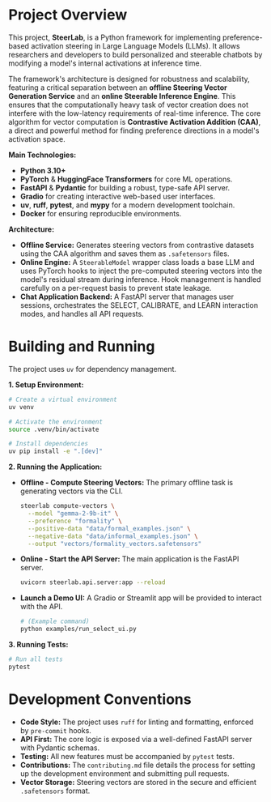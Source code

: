 # Project Overview

This project, **SteerLab**, is a Python framework for implementing preference-based activation steering in Large Language Models (LLMs). It allows researchers and developers to build personalized and steerable chatbots by modifying a model's internal activations at inference time.

The framework's architecture is designed for robustness and scalability, featuring a critical separation between an **offline Steering Vector Generation Service** and an **online Steerable Inference Engine**. This ensures that the computationally heavy task of vector creation does not interfere with the low-latency requirements of real-time inference. The core algorithm for vector computation is **Contrastive Activation Addition (CAA)**, a direct and powerful method for finding preference directions in a model's activation space.

**Main Technologies:**
- **Python 3.10+**
- **PyTorch** & **HuggingFace Transformers** for core ML operations.
- **FastAPI** & **Pydantic** for building a robust, type-safe API server.
- **Gradio** for creating interactive web-based user interfaces.
- **uv**, **ruff**, **pytest**, and **mypy** for a modern development toolchain.
- **Docker** for ensuring reproducible environments.

**Architecture:**
- **Offline Service:** Generates steering vectors from contrastive datasets using the CAA algorithm and saves them as `.safetensors` files.
- **Online Engine:** A `SteerableModel` wrapper class loads a base LLM and uses PyTorch hooks to inject the pre-computed steering vectors into the model's residual stream during inference. Hook management is handled carefully on a per-request basis to prevent state leakage.
- **Chat Application Backend:** A FastAPI server that manages user sessions, orchestrates the SELECT, CALIBRATE, and LEARN interaction modes, and handles all API requests.

# Building and Running

The project uses `uv` for dependency management.

**1. Setup Environment:**
```bash
# Create a virtual environment
uv venv

# Activate the environment
source .venv/bin/activate

# Install dependencies
uv pip install -e ".[dev]"
```

**2. Running the Application:**

*   **Offline - Compute Steering Vectors:**
    The primary offline task is generating vectors via the CLI.
    ```bash
    steerlab compute-vectors \
      --model "gemma-2-9b-it" \
      --preference "formality" \
      --positive-data "data/formal_examples.json" \
      --negative-data "data/informal_examples.json" \
      --output "vectors/formality_vectors.safetensors"
    ```

*   **Online - Start the API Server:**
    The main application is the FastAPI server.
    ```bash
    uvicorn steerlab.api.server:app --reload
    ```

*   **Launch a Demo UI:**
    A Gradio or Streamlit app will be provided to interact with the API.
    ```bash
    # (Example command)
    python examples/run_select_ui.py
    ```

**3. Running Tests:**
```bash
# Run all tests
pytest
```

# Development Conventions

-   **Code Style:** The project uses `ruff` for linting and formatting, enforced by `pre-commit` hooks.
-   **API First:** The core logic is exposed via a well-defined FastAPI server with Pydantic schemas.
-   **Testing:** All new features must be accompanied by `pytest` tests.
-   **Contributions:** The `contributing.md` file details the process for setting up the development environment and submitting pull requests.
-   **Vector Storage:** Steering vectors are stored in the secure and efficient `.safetensors` format.